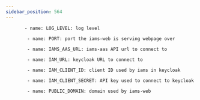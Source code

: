 ```yaml
---
sidebar_position: 564
---
```

           - name: LOG_LEVEL: log level

            - name: PORT: port the iams-web is serving webpage over

            - name: IAMS_AAS_URL: iams-aas API url to connect to 
              
            - name: IAM_URL: keycloak URL to connect to 

            - name: IAM_CLIENT_ID: client ID used by iams in keycloak

            - name: IAM_CLIENT_SECRET: API key used to connect to keycloak

            - name: PUBLIC_DOMAIN: domain used by iams-web 
